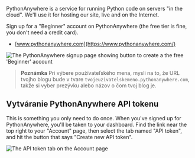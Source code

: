 PythonAnywhere is a service for running Python code on servers "in the cloud". We'll use it for hosting our site, live and on the Internet.

Sign up for a "Beginner" account on PythonAnywhere (the free tier is fine, you don't need a credit card).

* [www.pythonanywhere.com](https://www.pythonanywhere.com/)

![The PythonAnywhere signup page showing button to create a the free 'Beginner' account](../deploy/images/pythonanywhere_beginner_account_button.png)

> **Poznámka** Pri výbere používateľského mena, mysli na to, že URL tvojho blogu bude v tvare `tvojeuzivatelskemeno.pythonanywhere.com`, takže si vyber prezývku alebo názov o čom tvoj blog je.

## Vytváranie PythonAnywhere API tokenu

This is something you only need to do once. When you've signed up for PythonAnywhere, you'll be taken to your dashboard. Find the link near the top right to your "Account" page, then select the tab named "API token", and hit the button that says "Create new API token".

![The API token tab on the Account page](../deploy/images/pythonanywhere_create_api_token.png)